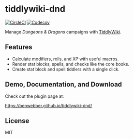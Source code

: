 # tiddlywiki-dnd

[![CircleCI](https://img.shields.io/circleci/project/github/benwebber/tiddlywiki-dnd/master.svg)](https://circleci.com/gh/benwebber/tiddlywiki-dnd)
[![Codecov](https://img.shields.io/codecov/c/github/benwebber/tiddlywiki-dnd.svg)](https://codecov.io/gh/benwebber/tiddlywiki-dnd)

Manage *Dungeons & Dragons* campaigns with [TiddlyWiki](https://tiddlywiki.com/).

## Features

* Calculate modifiers, rolls, and XP with useful macros.
* Render stat blocks, spells, and checks like the core books.
* Create stat block and spell tiddlers with a single click.

## Demo, Documentation, and Download

Check out the plugin page at:

https://benwebber.github.io/tiddlywiki-dnd/

## License

MIT
